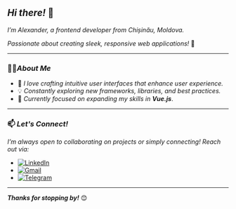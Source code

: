 ## *Hi there!* 👋  

*I’m Alexander, a frontend developer from Chișinău, Moldova.*

*Passionate about creating sleek, responsive web applications!* 🚀 

---

 ### 👨‍💻*About Me*
- 🎨 *I love crafting intuitive user interfaces that enhance user experience.*
- 💡 *Constantly exploring new frameworks, libraries, and best practices.*
- 🌱 *Currently focused on expanding my skills in **Vue.js***.

---

### 📫 *Let's Connect!*
*I’m always open to collaborating on projects or simply connecting! Reach out via:*  
- [![LinkedIn](https://img.shields.io/badge/-LinkedIn-blue?style=flat-square&logo=LinkedIn&logoColor=white)](https://www.linkedin.com/)
- [![Gmail](https://img.shields.io/badge/Gmail-D14836?style=flat-square&logo=gmail&logoColor=white)](mailto:lav.iswhat@gmail.com)
- [![Telegram](https://img.shields.io/badge/Telegram-2CA5E0?style=flat-square&logo=telegram&logoColor=white)](https://t.me/LAV_iswat)

---

***Thanks for stopping by!*** 😊
